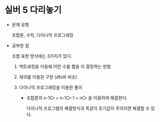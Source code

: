 # 실버 5 다리놓기 

- 문제 유형

  조합론, 수학, 다이나믹 프로그래밍

- 공부한 점

  조합 표현 방식에는 3가지가 있다.

  1) 백트래킹을 이용해 어떤 수를 뽑을 지 결정하는 방법
 
  2) 재귀를 이용한 구현 (dfs와 비슷)
 
  3) 다이나믹 프로그래밍을 이용한 풀이
 
     - 조합론의 n-1Cr + n-1Cr-1  = nCr 을 이용하여 해결한다.
    
       다이나믹 프로그램의 해결방식과 똑같이 초기값이 주어지면 해결할 수 있다.
